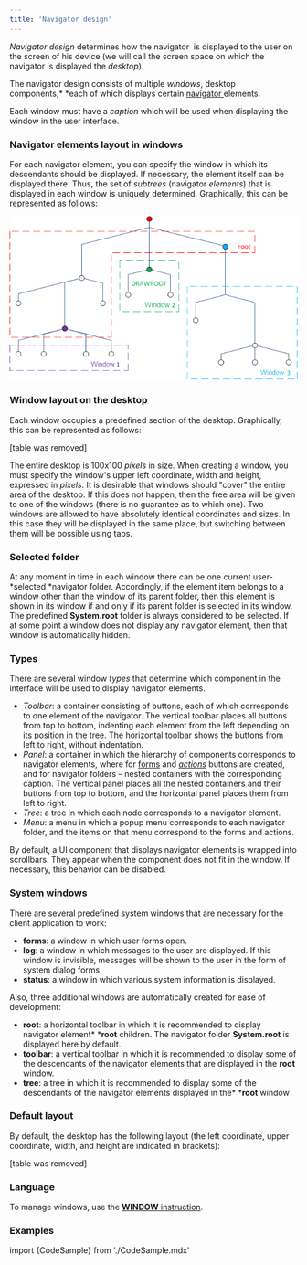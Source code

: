 ```yaml
---
title: 'Navigator design'
---
```


*Navigator design* determines how the navigator  is displayed to the user on the screen of his device (we will call the screen space on which the navigator is displayed the *desktop*).

The navigator design consists of multiple *windows*, desktop components,* *each of which displays certain [navigator&nbsp;](Navigator.md)elements. 

Each window must have a *caption* which will be used when displaying the window in the user interface.

### Navigator elements layout in windows

For each navigator element, you can specify the window in which its descendants should be displayed. If necessary, the element itself can be displayed there. Thus, the set of *subtrees* (navigator *elements*) that is displayed in each window is uniquely determined. Graphically, this can be represented as follows:

![](attachments/1310742/86476284.png)

### Window layout on the desktop

Each window occupies a predefined section of the desktop. Graphically, this can be represented as follows:

[table was removed]

The entire desktop is 100x100 *pixels* in size. When creating a window, you must specify the window's upper left coordinate, width and height, expressed in *pixels*. It is desirable that windows should "cover" the entire area of the desktop. If this does not happen, then the free area will be given to one of the windows (there is no guarantee as to which one). Two windows are allowed to have absolutely identical coordinates and sizes. In this case they will be displayed in the same place, but switching between them will be possible using tabs.

### Selected folder

At any moment in time in each window there can be one current user-*selected *navigator folder. Accordingly, if the element item belongs to a window other than the window of its parent folder, then this element is shown in its window if and only if its parent folder is selected in its window. The predefined **System.root** folder is always considered to be selected. If at some point a window does not display any navigator element, then that window is automatically hidden.

### Types

There are several window *types* that determine which component in the interface will be used to display navigator elements.

-   *Toolbar*: a container consisting of buttons, each of which corresponds to one element of the navigator. The vertical toolbar places all buttons from top to bottom, indenting each element from the left depending on its position in the tree. The horizontal toolbar shows the buttons from left to right, without indentation.
-   *Panel*: a container in which the hierarchy of components corresponds to navigator elements, where for [forms](Forms.md) and *[actions](Actions.md)* buttons are created, and for navigator folders – nested containers with the corresponding caption. The vertical panel places all the nested containers and their buttons from top to bottom, and the horizontal panel places them from left to right.
-   *Tree*: a tree in which each node corresponds to a navigator element.
-   *Menu*: a menu in which a popup menu corresponds to each navigator folder, and the items on that menu correspond to the forms and actions.

By default, a UI component that displays navigator elements is wrapped into scrollbars. They appear when the component does not fit in the window. If necessary, this behavior can be disabled.

### System windows

There are several predefined system windows that are necessary for the client application to work:

-   **forms**: a window in which user forms open.
-   **log**: a window in which messages to the user are displayed. If this window is invisible, messages will be shown to the user in the form of system dialog forms.
-   **status**: a window in which various system information is displayed.

Also, three additional windows are automatically created for ease of development:

-   **root**: a horizontal toolbar in which it is recommended to display navigator element* ***root** children. The navigator folder **System.root** is displayed here by default.
-   **toolbar**: a vertical toolbar in which it is recommended to display some of the descendants of the navigator elements that are displayed in the **root** window.
-   **tree**: a tree in which it is recommended to display some of the descendants of the navigator elements displayed in the* ***root** window

### Default layout

By default, the desktop has the following layout (the left coordinate, upper coordinate, width, and height are indicated in brackets):

[table was removed]

### Language

To manage windows, use the [**WINDOW** instruction](WINDOW_instruction.md).

### Examples

import {CodeSample} from './CodeSample.mdx'

<CodeSample url="https://documentation.lsfusion.org/sample?file=InstructionSample&block=window"/>

  
